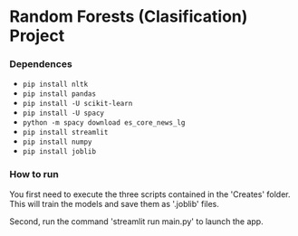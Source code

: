 # Random Forests (Clasification) Project

### Dependences 

- `pip install nltk`
- `pip install pandas`
- `pip install -U scikit-learn`
- `pip install -U spacy`
- `python -m spacy download es_core_news_lg`
- `pip install streamlit`
- `pip install numpy`
- `pip install joblib`

### How to run

You first need to execute the three scripts contained in the 'Creates' folder. This will train the models and save them as '.joblib' files. 

Second, run the command 'streamlit run main.py' to launch the app.
